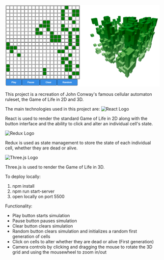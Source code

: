 ![Game of Life in 3D](public/GameOfLife3d.PNG)

This project is a recreation of John Conway's famous cellular automaton ruleset, the Game of Life in 2D and 3D.

The main technologies used in this project are:
![React Logo](https://miro.medium.com/max/3600/1*HSisLuifMO6KbLfPOKtLow.jpeg)

React is used to render the standard Game of Life in 2D along with the button interface and the ability to click and alter an individual cell's state.

![Redux Logo](https://daqxzxzy8xq3u.cloudfront.net/wp-content/uploads/2019/04/21032431/redux-cover-imgage-1024x768.jpg)

Redux is used as state management to store the state of each individual cell, whether they are dead or alive.

![Three.js Logo](https://ucarecdn.com/22a0a69b-689f-46c9-866b-57650f31fde9/)

Three.js is used to render the Game of Life in 3D.

To deploy locally:

1. npm install
2. npm run start-server
3. open locally on port 5500

Functionality:

- Play button starts simulation
- Pause button pauses simulation
- Clear button clears simulation
- Random button clears simulation and initializes a random first generation of cells
- Click on cells to alter whether they are dead or alive (First generation)
- Camera controls by clicking and dragging the mouse to rotate the 3D grid and using the mousewheel to zoom in/out
